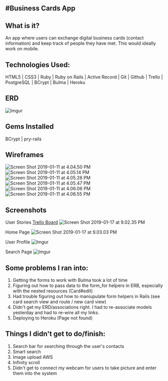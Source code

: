 #Business Cards App
-------
## What is it?
An app where users can exchange digital business cards (contact information) and keep track of people they have met.  This would ideally work on mobile.

## Technologies Used:
HTML5 | CSS3 | Ruby | Ruby on Rails | Active Record | Git | Github | Trello | PostgreSQL | BCrypt | Bulma | Heroku

## ERD
![Imgur](https://i.imgur.com/9sYxyl5.jpg)

## Gems Installed
BCrypt | pry-rails

## Wireframes
![Screen Shot 2019-01-11 at 4.04.50 PM](https://i.imgur.com/RBK9200.png)
![Screen Shot 2019-01-11 at 4.05.14 PM](https://i.imgur.com/AiCFkck.png)
![Screen Shot 2019-01-11 at 4.05.28 PM](https://i.imgur.com/Qf3QrGP.png)
![Screen Shot 2019-01-11 at 4.05.47 PM](https://i.imgur.com/4fKq3fV.png)
![Screen Shot 2019-01-11 at 4.06.06 PM](https://i.imgur.com/FWluL7J.png)
![Screen Shot 2019-01-11 at 4.06.55 PM](https://i.imgur.com/kydeHft.png)

## Screenshots
User Stories
[Trello Board](https://trello.com/b/SG0eyHQm/p2-business-cards)
![Screen Shot 2019-01-17 at 9.02.35 PM](https://i.imgur.com/qRrbVpl.png)

Home Page
![Screen Shot 2019-01-17 at 9.03.03 PM](https://i.imgur.com/MzLyHiP.png)

User Profile
![Imgur](https://i.imgur.com/XltwszT.png)

Search Page
![Imgur](https://i.imgur.com/HCjCfZT.png)

## Some problems I ran into:
1. Getting the forms to work with Bulma took a lot of time
2. Figuring out how to pass data to the form_for helpers in ERB, especially with the nested resources (Card#edit)
3. Had trouble figuring out how to maniupulate form helpers in Rails (see card search view and route / new card view)
4. Didn't get my ERD/associations right.  I had to re-associate models yesterday and had to re-wire all my links.
5. Deploying to Heroku (Page not found)

## Things I didn't get to do/finish:
1. Search bar for searching through the user's contacts
2. Smart search
3. Image upload AWS
4. Infinity scroll
5. Didn't get to connect my webcam for users to take picture and enter them into the system